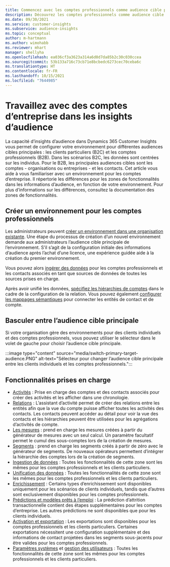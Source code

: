 ```yaml
---
title: Commencez avec les comptes professionnels comme audience cible principale
description: Découvrez les comptes professionnels comme audience cible principale Dynamics 365 Customer Insights.
ms.date: 09/30/2021
ms.service: customer-insights
ms.subservice: audience-insights
ms.topic: conceptual
author: m-hartmann
ms.author: wimohabb
ms.reviewer: mhart
manager: shellyha
ms.openlocfilehash: ea036cf3a3623a314a6d0d7da85b2c30c030ccea
ms.sourcegitcommit: 53b133a716c73cb71e8bcbedc6273cec70ceba6c
ms.translationtype: HT
ms.contentlocale: fr-FR
ms.lasthandoff: 10/15/2021
ms.locfileid: "7644985"
---
```

# <a name="work-with-business-accounts-in-audience-insights"></a>Travaillez avec des comptes d’entreprise dans les insights d’audience

La capacité d’insights d’audience dans Dynamics 365 Customer Insights vous permet de configurer votre environnement pour différentes audiences cibles principales : les clients particuliers (B2C) et les comptes professionnels (B2B). Dans les scénarios B2C, les données sont centrées sur les individus. Pour le B2B, les principales audiences cibles sont les comptes - organisations ou entreprises - et les contacts. Cet article vous aide à vous familiariser avec un environnement pour les comptes d’entreprise. Il répertorie les différences pour les zones de fonctionnalités dans les informations d’audience, en fonction de votre environnement. Pour plus d’informations sur les différences, consultez la documentation des zones de fonctionnalités. 

## <a name="create-an-environment-for-business-accounts"></a>Créer un environnement pour les comptes professionnels

Les administrateurs peuvent [créer un environnement dans une organisation existante](create-environment.md). Une étape du processus de création d’un nouvel environnement demande aux administrateurs l’audience cible principale de l’environnement. S’il s’agit de la configuration initiale des informations d’audience après l’achat d’une licence, une expérience guidée aide à la création du premier environnement.

Vous pouvez alors [ingérer des données](data-sources.md) pour les comptes professionnels et les contacts associés en tant que sources de données de toutes les sources prises en charge.

Après avoir unifié les données, [spécifiez les hiérarchies de comptes](relationships.md#set-up-account-hierarchies) dans le cadre de la configuration de la relation. Vous pouvez également [configurer les mappages sémantiques](semantic-mappings.md) pour connecter les entités de contact et de compte. 

## <a name="switch-between-primary-target-audience"></a>Basculer entre l’audience cible principale

Si votre organisation gère des environnements pour des clients individuels et des comptes professionnels, vous pouvez utiliser le sélecteur dans le volet de gauche pour choisir l’audience cible principale.

:::image type="content" source="media/switch-primary-target-audience.PNG" alt-text="Sélecteur pour changer l’audience cible principale entre les clients individuels et les comptes professionnels.":::

## <a name="supported-feature-areas"></a>Fonctionnalités prises en charge

- [Activités](activities.md) : Prise en charge des comptes et des contacts associés pour créer des activités et les afficher dans une chronologie.
- [Relations](relationships.md) : L’assistant d’activité permet de créer des relations entre les entités afin que la vue du compte puisse afficher toutes les activités des contacts. Les contacts peuvent accéder au détail pour voir la vue des contacts et les hiérarchies peuvent être utilisées pour les agrégations d’activités de compte.
- [Les mesures](measures.md) : prend en charge les mesures créées à partir du générateur de mesures avec un seul calcul. Un paramètre facultatif permet le cumul des sous-comptes lors de la création de mesures.
- [Segments](segments.md) : prend en charge les segments créés à partir de zéro avec le générateur de segments. De nouveaux opérateurs permettent d’intégrer la hiérarchie des comptes lors de la création de segments.
- [Ingestion de données](data-sources.md) : Toutes les fonctionnalités de cette zone sont les mêmes pour les comptes professionnels et les clients particuliers.
- [Unification des données](data-unification.md) : Toutes les fonctionnalités de cette zone sont les mêmes pour les comptes professionnels et les clients particuliers.
- [Enrichissement](enrichment-hub.md) : Certains types d’enrichissement sont disponibles uniquement pour les scénarios de clients individuels, tandis que d’autres sont exclusivement disponibles pour les comptes professionnels.
- [Prédictions et modèles prêts à l’emploi](predictions-overview.md) : La prédiction d’attrition transactionnelle contient des étapes supplémentaires pour les comptes d’entreprise. Les autres prédictions ne sont disponibles que pour les clients individuels.
- [Activation et exportation](export-destinations.md) : Les exportations sont disponibles pour les comptes professionnels et les clients particuliers. Certaines exportations nécessitent une configuration supplémentaire et des informations de contact projetées dans les segments sous-jacents pour être valides pour les comptes professionnels.
- [Paramètres systèmes](system.md) et [gestion des utilisateurs](permissions.md) : Toutes les fonctionnalités de cette zone sont les mêmes pour les comptes professionnels et les clients particuliers.

